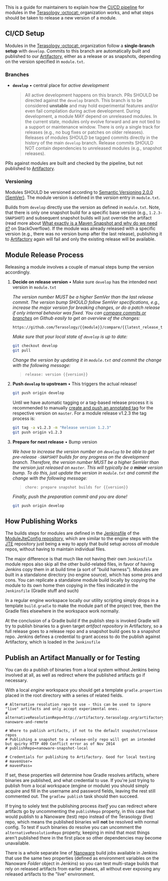 This is a guide for maintainers to explain how the [CI/CD pipeline](http://jenkins.terasology.io/teraorg/job/Terasology/job/Modules/) for modules in the [Terasology :octocat: ](https://github.com/Tearsology) organization works, and what steps should be taken to release a new version of a module. 

## CI/CD Setup

Modules in the [Terasology :octocat: ](https://github.com/Tearsology) organization follow a **single-branch setup** with `develop`. Commits to this branch are automatically built and published to our [Artifactory], either as a release or as snapshots, depending on the version specified in `module.txt`.

### Branches

- **`develop`** • central place for _active development_
  > All active development happens on this branch. PRs SHOULD be directed against the `develop` branch. This branch is to be considered **unstable** and may hold experimental features and/or even fail compilation during active development. During development, a module MAY depend on unreleased modules. 
  > In the current state, modules only evolve forward and are not tied to a support or maintenance window. There is only a single track for releases (e.g., no bug fixes or patches on older releases).
  > Releases of modules SHOULD be tagged commits directly in the history of the main `develop` branch. Release commits SHOULD NOT contain dependencies to unreleased modules (e.g., snapshot releases).

PRs against modules are built and checked by the pipeline, but not published to [Artifactory].

### Versioning

Modules SHOULD be versioned according to [Semantic Versioning 2.0.0 (SemVer)](https://semver.org/). The module version is defined in the _version_ entry in `module.txt`.

Builds from `develop` directly use the version as defined in `module.txt`. Note, that there is only one snapshot build for a specific base version (e.g., `1.2.3-SNAPSHOT`) and subsequent snapshot builds will just override the artifact (read more about [What exactly is a Maven Snapshot and why do we need it?](https://stackoverflow.com/questions/5901378/what-exactly-is-a-maven-snapshot-and-why-do-we-need-it) on StackOverflow).
If the module was already released with a specific version (e.g., there was no version bump after the last release), publishing it to [Artifactory] again will fail and only the existing release will be available.

## Module Release Process

Releasing a module involves a couple of manual steps bump the version accordingly.

1. **Decide on release version** • Make sure `develop` has the intended next version in `module.txt`

    _The version number MUST be a higher SemVer than the last release commit. The version bump SHOULD follow SemVer specifications, e.g., increase the major version for breaking changes, or do a patch release if only internal behavior was fixed. You can [compare commits or branches](https://docs.github.com/en/github/committing-changes-to-your-project/comparing-commits) on Github easily to get an overview of the changes:_
    ```
    https://github.com/Terasology/{{module}}/compare/{{latest_release_tag}}...develop
    ```

    _Make sure that your local state of `develop` is up to date:_

    ```sh
    git checkout develop
    git pull
    ```

    _Change the version by updating it in `module.txt` and commit the change with the following message:_

    > `release: version {{version}}`

1. **Push `develop` to upstream** • This triggers the actual release!    
    
    ```sh
    git push origin develop
    ```

    Until we have automatic tagging or a tag-based release process it is recommended to manually [create and push an annotated tag][git-tag] for the respective version on `master`. For a module release v1.2.3 the tag process is:

    ```sh
    git tag -a v1.2.3 -m "Release version 1.2.3"
    git push origin v1.2.3
    ```

1. **Prepare for next release** • Bump version

    _We have to increase the version number on `develop` to be able to get pre-release `-SNAPSHOT` builds for any progress on the development branch. Therefore, the version number MUST be a higher SemVer than the version just released on `master`. This will typically be a **minor** version bump. To do this, just update the version in `module.txt` and commit the change with the following message:_

    > `chore: prepare snapshot builds for {{version}}`

    _Finally, push the preparation commit and you are done!_

    ```sh
    git push origin develop
    ```

## How Publishing Works

The builds steps for modules are defined in the [Jenkinsfile](https://github.com/MovingBlocks/ModuleJteConfig/blob/master/Jenkinsfile) of the [ModuleJteConfig repository](https://github.com/MovingBlocks/ModuleJteConfig), which are similar to the engine steps with the [JTE](https://plugins.jenkins.io/templating-engine/) repository just being a way to apply that build setup across _all_ module repos, without having to maintain individual files.

The major difference is that much like not having their own `Jenkinsfile` module repos also skip all the other build-related files, in favor of having Jenkins copy them in at build time (a sort of "build harness"). Modules are built in a standalone directory (no engine source), which has some pros and cons. You can replicate a standalone module build locally by copying the module to its own home then copying in the files indicated in the `Jenkinsfile` (Gradle stuff and such)

In a regular engine workspace locally our utility scripting simply drops in a template `build.gradle` to make the module part of the project tree, then the Gradle files elsewhere in the workspace work normally.

At the conclusion of a Gradle build if the publish step is invoked Gradle will try to publish binaries to a given target _artifact repository_ in Artifactory, so a full release goes to a release repo and a snapshot build goes to a snapshot repo. Jenkins defines a credential to grant access to do the publish against Artifactory, which is loaded in the `Jenkinsfile`

## Publish an Artifact Manually or for Testing

You can do a publish of binaries from a local system without Jenkins being involved at all, as well as redirect where the published artifacts go if necessary.

With a local _engine_ workspace you should get a template `gradle.properties` placed in the root directory with a series of related fields.

```
# Alternative resolution repo to use - this can be used to ignore "live" artifacts and only accept experimental ones.
# alternativeResolutionRepo=http://artifactory.terasology.org/artifactory/virtual-nanoware-and-remote

# Where to publish artifacts, if not to the default snapshot/release repos
# Publishing a snapshot to a release-only repo will get an intended but quirky HTTP 409 Conflict error as of Nov 2014
# publishRepo=nanoware-snapshot-local

# Credentials for publishing to Artifactory. Good for local testing
# mavenUser=
# mavenPass=
```

If set, these properties will determine how Gradle resolves artifacts, where binaries are published, and what credential to use. If you're just trying to publish from a local workspace (engine or module) you should simply acquire and fill in the username and password fields, leaving the rest still commented out. The `gradlew publish` task should then succeed.

If trying to solely test the publishing process _itself_ you can redirect where artifacts go by uncommenting the `publishRepo` property, in this case that would publish to a Nanoware (test) repo instead of the Terasology (live) repo, which means the published binaries will **not** be resolved with normal config. To test if such binaries do resolve you can uncomment the `alternativeResolutionRepo` property, keeping in mind that most things aren't published there in the first place so other dependencies may become unavailable.

There is a whole separate line of [Nanoware](http://jenkins.terasology.io/teraorg/job/Nanoware/) build jobs available in Jenkins that use the same two properties (defined as environment variables on the Nanoware _Folder_ object in Jenkins) so you can test multi-stage builds that rely on released artifacts from earlier phases, all without ever exposing any released artifacts to the "live" environment.

<!-- References -->

[artifactory]: http://artifactory.terasology.org
[git-tag]: https://www.atlassian.com/git/tutorials/inspecting-a-repository/git-tag
[linear-git-history]: https://www.bitsnbites.eu/a-tidy-linear-git-history/
